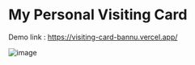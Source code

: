 # My Personal Visiting Card
Demo link : https://visiting-card-bannu.vercel.app/


![image](https://github.com/Bannu-Royals/VISITING-CARD/assets/119747146/c1e76b04-00fd-44c4-9f01-e480ef8492f7)


